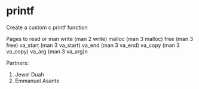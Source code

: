 # printf
Create a custom c printf function

Pages to read or man
write (man 2 write)
malloc (man 3 malloc)
free (man 3 free)
va_start (man 3 va_start)
va_end (man 3 va_end)
va_copy (man 3 va_copy)
va_arg (man 3 va_arg)n

Partners:
1. Jewel Duah
2. Emmanuel Asante
